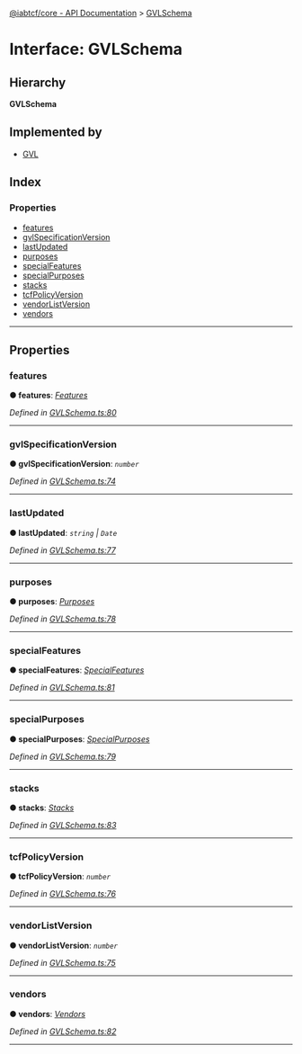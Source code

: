 [@iabtcf/core - API Documentation](../README.md) > [GVLSchema](../interfaces/gvlschema.md)

# Interface: GVLSchema

## Hierarchy

**GVLSchema**

## Implemented by

* [GVL](../classes/gvl.md)

## Index

### Properties

* [features](gvlschema.md#features)
* [gvlSpecificationVersion](gvlschema.md#gvlspecificationversion)
* [lastUpdated](gvlschema.md#lastupdated)
* [purposes](gvlschema.md#purposes)
* [specialFeatures](gvlschema.md#specialfeatures)
* [specialPurposes](gvlschema.md#specialpurposes)
* [stacks](gvlschema.md#stacks)
* [tcfPolicyVersion](gvlschema.md#tcfpolicyversion)
* [vendorListVersion](gvlschema.md#vendorlistversion)
* [vendors](gvlschema.md#vendors)

---

## Properties

<a id="features"></a>

###  features

**● features**: *[Features](features.md)*

*Defined in [GVLSchema.ts:80](https://github.com/chrispaterson/iabtcf-es/blob/5f390d3/modules/core/src/GVLSchema.ts#L80)*

___
<a id="gvlspecificationversion"></a>

###  gvlSpecificationVersion

**● gvlSpecificationVersion**: *`number`*

*Defined in [GVLSchema.ts:74](https://github.com/chrispaterson/iabtcf-es/blob/5f390d3/modules/core/src/GVLSchema.ts#L74)*

___
<a id="lastupdated"></a>

###  lastUpdated

**● lastUpdated**: *`string` \| `Date`*

*Defined in [GVLSchema.ts:77](https://github.com/chrispaterson/iabtcf-es/blob/5f390d3/modules/core/src/GVLSchema.ts#L77)*

___
<a id="purposes"></a>

###  purposes

**● purposes**: *[Purposes](purposes.md)*

*Defined in [GVLSchema.ts:78](https://github.com/chrispaterson/iabtcf-es/blob/5f390d3/modules/core/src/GVLSchema.ts#L78)*

___
<a id="specialfeatures"></a>

###  specialFeatures

**● specialFeatures**: *[SpecialFeatures](specialfeatures.md)*

*Defined in [GVLSchema.ts:81](https://github.com/chrispaterson/iabtcf-es/blob/5f390d3/modules/core/src/GVLSchema.ts#L81)*

___
<a id="specialpurposes"></a>

###  specialPurposes

**● specialPurposes**: *[SpecialPurposes](specialpurposes.md)*

*Defined in [GVLSchema.ts:79](https://github.com/chrispaterson/iabtcf-es/blob/5f390d3/modules/core/src/GVLSchema.ts#L79)*

___
<a id="stacks"></a>

###  stacks

**● stacks**: *[Stacks](stacks.md)*

*Defined in [GVLSchema.ts:83](https://github.com/chrispaterson/iabtcf-es/blob/5f390d3/modules/core/src/GVLSchema.ts#L83)*

___
<a id="tcfpolicyversion"></a>

###  tcfPolicyVersion

**● tcfPolicyVersion**: *`number`*

*Defined in [GVLSchema.ts:76](https://github.com/chrispaterson/iabtcf-es/blob/5f390d3/modules/core/src/GVLSchema.ts#L76)*

___
<a id="vendorlistversion"></a>

###  vendorListVersion

**● vendorListVersion**: *`number`*

*Defined in [GVLSchema.ts:75](https://github.com/chrispaterson/iabtcf-es/blob/5f390d3/modules/core/src/GVLSchema.ts#L75)*

___
<a id="vendors"></a>

###  vendors

**● vendors**: *[Vendors](vendors.md)*

*Defined in [GVLSchema.ts:82](https://github.com/chrispaterson/iabtcf-es/blob/5f390d3/modules/core/src/GVLSchema.ts#L82)*

___

